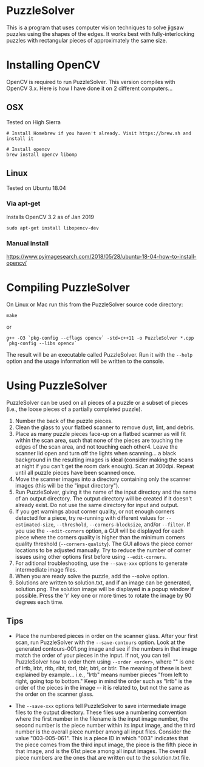 PuzzleSolver
============

This is a program that uses computer vision techniques to solve jigsaw puzzles using the shapes of the edges. It works best with fully-interlocking puzzles with rectangular pieces of approximately the same size.


# Installing OpenCV

OpenCV is required to run PuzzleSolver. This version compiles with OpenCV 3.x. Here is how I have done it on 2 different computers...

## OSX 
Tested on High Sierra
```
# Install Homebrew if you haven't already. Visit https://brew.sh and install it

# Install opencv
brew install opencv libomp
```

## Linux
Tested on Ubuntu 18.04
### Via apt-get
Installs OpenCV 3.2 as of Jan 2019

```
sudo apt-get install libopencv-dev
```

### Manual install

https://www.pyimagesearch.com/2018/05/28/ubuntu-18-04-how-to-install-opencv/

# Compiling PuzzleSolver

On Linux or Mac run this from the PuzzleSolver source code directory:
```
make
```

or

```
g++ -O3 `pkg-config --cflags opencv` -std=c++11 -o PuzzleSolver *.cpp `pkg-config --libs opencv`
```

The result will be an executable called PuzzleSolver.  Run it with the `--help` option and the usage information will be written to the console.

# Using PuzzleSolver

PuzzleSolver can be used on all pieces of a puzzle or a subset of pieces (i.e., the loose pieces of a partially completed puzzle).

1. Number the back of the puzzle pieces.
2. Clean the glass to your flatbed scanner to remove dust, lint, and debris.
3. Place as many puzzle pieces face-up on a flatbed scanner as will fit within the scan area, such that none of the pieces are touching the edges of the scan area, and not touching each other4.  Leave the scanner lid open and turn off the lights when scanning... a black background in the resulting images is ideal (consider making the scans at night if you can't get the room dark enough). Scan at 300dpi. Repeat until all puzzle pieces have been scanned once.
5. Move the scanner images into a directory containing only the scanner images (this will be the "input directory").
6. Run PuzzleSolver, giving it the name of the input directory and the name of an output directory.  The output directory will be created if it doesn't already exist. Do not use the same directory for input and output.
7. If you get warnings about corner quality, or not enough corners detected for a piece, try re-running with different values for `--estimated-size`, `--threshold`, `--corners-blocksize`, and/or `--filter`.  If you use the `--edit-corners` option, a GUI will be displayed for each piece where the corners quality is higher than the minimum corners quality threshold (`--corners-quality`).  The GUI allows the piece corner locations to be adjusted manually.  Try to reduce the number of corner issues using other options first before using `--edit-corners`.
8. For aditional troubleshooting, use the `--save-xxx` options to generate intermediate image files.
9. When you are ready solve the puzzle, add the --solve option.
10. Solutions are written to solution.txt, and if an image can be generated, solution.png.  The solution image will be displayed in a popup window if possible.  Press the 'r' key one or more times to rotate the image by 90 degrees each time.

## Tips

* Place the numbered pieces in order on the scanner glass.  After your first scan, run PuzzleSolver with the `--save-contours` option.  Look at the generated contours-001.png image and see if the numbers in that image match the order of your pieces in the input.  If not, you can tell PuzzleSolver how to order them using `--order <order>`, where "<order>" is one of lrtb, lrbt, rltb, rlbt, tbrl, tblr, btrl, or btlr.  The meaning of these is best explained by example... i.e., "lrtb" means number pieces "from left to right, going top to bottom." Keep in mind the order such as "lrtb" is the order of the pieces in the image -- it is related to, but not the same as the order on the scanner glass.

* The `--save-xxx` options tell PuzzleSolver to save intermediate image files to the output directory.  These files use a numbering convention where the first number in the filename is the input image number, the second number is the piece number within its input image, and the third number is the overall piece number among all input files.  Consider the value "003-005-061".  This is a piece ID in which "003" indicates that the piece comes from the third input image, the piece is the fifth piece in that image, and is the 61st piece among all input images.  The overall piece numbers are the ones that are written out to the solution.txt file.
